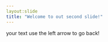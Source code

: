 ```yaml
---
layout:slide
title: "Welcome to out second slide!"
---
```

your text
use the left arrow to go back!
